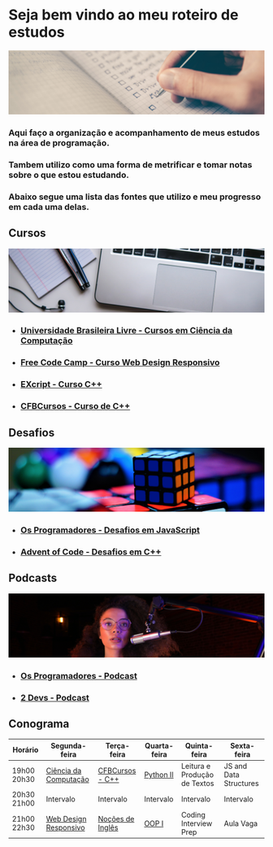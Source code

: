 # Seja bem vindo ao meu roteiro de estudos

<img src="https://github.com/ValdineiJunior/roteiro-de-estudos/blob/main/images/banner-roteiro-de-estudos.png?raw=true"/>

### Aqui faço a organização e acompanhamento de meus estudos na área de programação.

### Tambem utilizo como uma forma de metrificar e tomar notas sobre o que estou estudando.

### Abaixo segue uma lista das fontes que utilizo e meu progresso em cada uma delas.

## Cursos
<img src="https://github.com/ValdineiJunior/roteiro-de-estudos/blob/main/images/cursos-roteiro-de-estudos.png?raw=true"/>
  
- ### [Universidade Brasileira Livre  - Cursos em Ciência da Computação](https://github.com/ValdineiJunior/roteiro-de-estudos/issues/1)

- ### [Free Code Camp - Curso Web Design Responsivo](https://github.com/ValdineiJunior/roteiro-de-estudos/issues/2)

- ### [EXcript - Curso C++](https://github.com/ValdineiJunior/roteiro-de-estudos/issues/26)

- ### [CFBCursos - Curso de C++](https://github.com/ValdineiJunior/roteiro-de-estudos/issues/31)

## Desafios

<img src="https://github.com/ValdineiJunior/roteiro-de-estudos/blob/main/images/desafio-roteiro-de-estudos.png?raw=true"/>

- ### [Os Programadores - Desafios em JavaScript](https://github.com/ValdineiJunior/roteiro-de-estudos/issues/3)

- ### [Advent of Code - Desafios em C++](https://github.com/ValdineiJunior/roteiro-de-estudos/issues/27)
  
## Podcasts

<img src="https://github.com/ValdineiJunior/roteiro-de-estudos/blob/main/images/podcast-roteiro-de-estudos.png?raw=true"/>

- ### [Os Programadores - Podcast](https://github.com/ValdineiJunior/roteiro-de-estudos/issues/6)
- ### [2 Devs - Podcast](https://github.com/ValdineiJunior/roteiro-de-estudos/issues/7)


## Conograma

| Horário     | Segunda-feira         | Terça-feira      | Quarta-feira | Quinta-feira                 | Sexta-feira            |
|-------------|-----------------------|------------------|--------------|------------------------------|------------------------|
| 19h00 20h30 | [Ciência da Computação](https://ead.napratica.org.br/enrollments) | [CFBCursos - C++](https://www.youtube.com/playlist?list=PLx4x_zx8csUjczg1qPHavU1vw1IkBcm40)  | [Python II](https://pt.coursera.org/learn/ciencia-computacao-python-conceitos-2)    | Leitura e Produção de Textos | JS and Data Structures |
| 20h30 21h00 | Intervalo             | Intervalo        | Intervalo    | Intervalo                    | Intervalo              |
| 21h00 22h30 | [Web Design Responsivo](https://www.freecodecamp.org/learn/2022/responsive-web-design/) | [Noções de Inglês](https://www.youtube.com/playlist?list=PLxI8Can9yAHeYb4-3dXwiY2Z9VdqhnqpM) | [OOP I](https://www.coursera.org/learn/lab-poo-parte-1)        | Coding Interview Prep        | Aula Vaga              |
